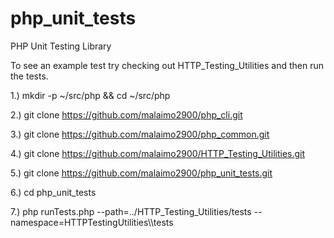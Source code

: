 # php_unit_tests


PHP Unit Testing Library

To see an example test try checking out HTTP_Testing_Utilities and then run the tests.

1.) mkdir -p ~/src/php && cd ~/src/php

2.) git clone https://github.com/malaimo2900/php_cli.git

3.) git clone https://github.com/malaimo2900/php_common.git

4.) git clone https://github.com/malaimo2900/HTTP_Testing_Utilities.git

5.) git clone https://github.com/malaimo2900/php_unit_tests.git

6.) cd php_unit_tests

7.) php runTests.php --path=../HTTP_Testing_Utilities/tests --namespace=HTTPTestingUtilities\\\\tests
